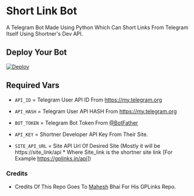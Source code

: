 # Short Link Bot
A Telegram Bot Made Using Python Which Can Short Links From Telegram Itself Using Shortner's Dev API.

## Deploy Your Bot
[![Deploy](https://www.herokucdn.com/deploy/button.svg)](https://heroku.com/deploy?template=https://github.com/CyberBoyAyush/ShortLinkBot)

## Required Vars
- `API_ID` = Telegram User API ID From https://my.telegram.org

- `API_HASH` = Telegram User API HASH From https://my.telegram.org

- `BOT_TOKEN` = Telegram Bot Token From [@BotFather](https://telegram.me/Botfather)

- `API_KEY` = Shortner Developer API Key From Their Site.

- `SITE_API_URL` = Site API Url Of Desired Site (Mostly it will be https://site_link/api * Where Site_link is the shortner site link [For Example https://gplinks.in/api])

### Credits
- Credits Of This Repo Goes To [Mahesh](https://github.com/Mahesh0253) Bhai For His GPLinks Repo.